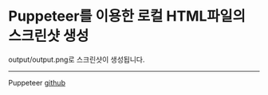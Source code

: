 Puppeteer를 이용한 로컬 HTML파일의 스크린샷 생성
===========

output/output.png로 스크린샷이 생성됩니다.

----
Puppeteer [github](https://github.com/GoogleChrome/puppeteer)

